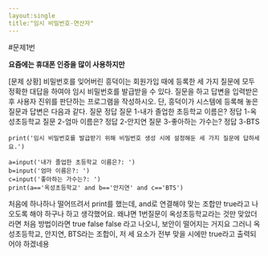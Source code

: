 ```yaml
---
layout:single
title:"임시 비밀번호-연산자"
---
```


#문제1번

**요즘에는 휴대폰 인증을 많이 사용하지만**

[문제 상황]
비밀번호를 잊어버린 흥덕이는 회원가입 때에 등록한 세 가지 질문에 모두 정확한 대답을
하여야 임시 비밀번호를 발급받을 수 있다. 질문을 하고 답변을 입력받은 후 사용자 진위를
판단하는 프로그램을 작성하시오. 단, 흥덕이가 시스템에 등록해 놓은 질문과 답변은 다음과
같다. 
질문 정답
질문 1-내가 졸업한 초등학교 이름은? 
정답 1-옥성초등학교
질문 2-엄마 이름은? 
정답 2-안지연
질문 3-좋아하는 가수는? 
정답 3-BTS

~~~
print('임시 비밀번호를 발급받기 위해 비밀번호 생성 시에 설정해둔 세 가지 질문에 답하세요.')

a=input('내가 졸업한 초등학교 이름은?: ')
b=input('엄마 이름은?: ')
c=input('좋아하는 가수는?: ')
print(a=='옥성초등학교' and b=='안지연' and c=='BTS')
~~~

처음에 하나하나 떨어뜨려서 print를 했는데, and로 연결해야 맞는 조합만 true라고 나오도록 해야 하구나 하고 생각했어요.
왜냐면 1번질문이 옥성초등학교라는 것만 맞았더라면 처음 방법이라면 true false false 라고 나오니, 보안이 떨어지는 거지요
그러니 옥성초등학교, 안지연, BTS라는 조합이, 저 세 요소가 전부 맞을 시에만 true라고 출력되어야 하겠네용
